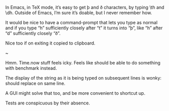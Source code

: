 In Emacs, in TeX mode, it’s easy to get þ and ð characters, by typing \th and
\dh.  Outside of Emacs, I’m sure it’s doable, but I never remember how.

It would be nice to have a command-prompt that lets you type as normal and if
you type “h” sufficiently closely after “t” it turns into “þ”, like “h” after
“d” sufficiently closely “ð”.

Nice too if on exiting it copied to clipboard.

~

Hmm.  Time.now stuff feels icky.  Feels like should be able to do something with
benchmark instead.

The display of the string as it is being typed on subsequent lines is wonky:
should replace on same line.

A GUI might solve that too, and be more convenient to shortcut up.

Tests are conspicuous by their absence.
